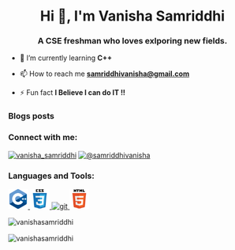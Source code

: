 <h1 align="center">Hi 👋, I'm Vanisha Samriddhi</h1>
<h3 align="center">A CSE freshman who loves exlporing new fields.</h3>

- 🌱 I’m currently learning **C++**

- 📫 How to reach me **samriddhivanisha@gmail.com**

- ⚡ Fun fact **I Believe I can do IT !!**

### Blogs posts
<!-- BLOG-POST-LIST:START -->
<!-- BLOG-POST-LIST:END -->

<h3 align="left">Connect with me:</h3>
<p align="left">
<a href="https://instagram.com/vanisha_samriddhi" target="blank"><img align="center" src="https://cdn.jsdelivr.net/npm/simple-icons@3.0.1/icons/instagram.svg" alt="vanisha_samriddhi" height="30" width="40" /></a>
<a href="https://medium.com/@samriddhivanisha" target="blank"><img align="center" src="https://cdn.jsdelivr.net/npm/simple-icons@3.0.1/icons/medium.svg" alt="@samriddhivanisha" height="30" width="40" /></a>
</p>

<h3 align="left">Languages and Tools:</h3>
<p align="left"> <a href="https://www.w3schools.com/cpp/" target="_blank"> <img src="https://raw.githubusercontent.com/devicons/devicon/master/icons/cplusplus/cplusplus-original.svg" alt="cplusplus" width="40" height="40"/> </a> <a href="https://www.w3schools.com/css/" target="_blank"> <img src="https://raw.githubusercontent.com/devicons/devicon/master/icons/css3/css3-original-wordmark.svg" alt="css3" width="40" height="40"/> </a> <a href="https://git-scm.com/" target="_blank"> <img src="https://www.vectorlogo.zone/logos/git-scm/git-scm-icon.svg" alt="git" width="40" height="40"/> </a> <a href="https://www.w3.org/html/" target="_blank"> <img src="https://raw.githubusercontent.com/devicons/devicon/master/icons/html5/html5-original-wordmark.svg" alt="html5" width="40" height="40"/> </a> </p>

<p><img align="center" src="https://github-readme-stats.vercel.app/api/top-langs?username=vanishasamriddhi&show_icons=true&locale=en&layout=compact" alt="vanishasamriddhi" /></p>

<p><img align="center" src="https://github-readme-streak-stats.herokuapp.com/?user=vanishasamriddhi&" alt="vanishasamriddhi" /></p>
